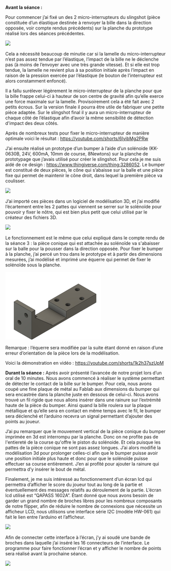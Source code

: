 **Avant la séance :**


Pour commencer j’ai fixé un des 2 micro-interrupteurs du slingshot (pièce constituée d’un élastique destinée à renvoyer la bille dans la direction opposée, voir compte rendus précédents) sur la planche du prototype réalisé lors des séances précédentes. 

<img src="slingshot_fixation_microInterrupteur.jpg" width="300">

Cela a nécessité beaucoup de minutie car si la lamelle du micro-interrupteur n’est pas assez tendue par l’élastique, l’impact de la bille ne le déclenche pas (à moins de l’envoyer avec une très grande vitesse). 
Et si elle est trop tendue, la lamelle ne revient plus à sa position initiale après l’impact en raison de la pression exercée par l’élastique (le bouton de l’interrupteur est alors constamment enfoncé). 


Il a fallu surélever légèrement le micro-interrupteur de la planche pour que la bille frappe celui-ci à hauteur de son centre de gravité afin qu’elle exerce une force maximale sur la lamelle. Provisoirement cela a été fait avec 2 petits écrous. Sur la version finale il pourra être utile de fabriquer une petite pièce adaptée. Sur le slingshot final il y aura un micro-interrupteur de chaque côté de l’élastique afin d’avoir la même sensibilité de détection d'impact des deux côtés. 


Après de nombreux tests pour fixer le micro-interrupteur de manière optimale voici le résultat : https://youtube.com/shorts/6lyibMg2PRw


J’ai ensuite réalisé un prototype d’un bumper à l’aide d’un solénoide (KK-0630B, 24V, 600mA, 10mm de course, 8Newtons) sur la planche de prototypage que j’avais utilisé pour créer le slingshot. Pour cela je me suis aidé de ce design : https://www.thingiverse.com/thing:3286052. Le bumper est constitué de deux pièces, le cône qui s’abaisse sur la balle et une pièce fixe qui permet de maintenir le cône droit, dans lequel la première pièce va coulisser.

<img src="bumper_prototype.jpg" width="300">

J’ai importé ces pièces dans un logiciel de modélisation 3D, et j’ai modifié l’écartement entre les 2 pattes qui viennent se serrer sur le solénoïde pour pouvoir y fixer le nôtre, qui est bien plus petit que celui utilisé par le créateur des fichiers 3D.

<img src="bumper_cone_modelisation3d.jpg" width="300">

Le fonctionnement est le même que celui expliqué dans le compte rendu de la séance 3 : la pièce conique qui est attachée au solénoïde va s'abaisser sur la balle pour la pousser dans la direction opposée. Pour fixer le bumper à la planche, j’ai percé un trou dans le prototype et à partir des dimensions mesurées, j’ai modélisé et imprimé une équerre qui permet de fixer le solénoïde sous la planche. 

<img src="équerre_solenoide.jpg" width="300">

Remarque : l’équerre sera modifiée par la suite étant donné en raison d’une erreur d’orientation de la pièce lors de la modélisation.

Voici la démonstration en vidéo : https://youtube.com/shorts/1k2h37szUpM

**Durant la séance :**
Après avoir présenté l’avancée de notre projet lors d’un oral de 10 minutes. Nous avons commencé à réaliser le système permettant de détecter le contact de la bille sur le bumper. Pour cela, nous avons coupé une fine plaque de métal au Fablab aux dimensions du bumper qui sera encastrée dans la planche juste en dessous de celui-ci. Nous avons trouvé un fil rigide que nous allons insérer dans une rainure sur l’extrémité haute de la pièce du bumper. Ainsi quand la bille roulera sur la plaque métallique et qu’elle sera en contact en même temps avec le fil, le bumper sera déclenché et l’arduino recevra un signal permettant d’ajouter des points au joueur.


J’ai pu remarquer que le mouvement vertical de la pièce conique du bumper imprimée en 3d est interrompu par la planche. Donc on ne profite pas de l'entiereté de la course qu'offre le piston du solénoide. Et cela puisque les pattes de la pièce conique ne sont pas assez longues. J’ai alors modifié la modélisation 3d pour prolonger celles-ci afin que le bumper puisse avoir une position initiale plus haute et donc pour que le solénoïde puisse effectuer sa course entièrement.
J’en ai profité pour ajouter la rainure qui permettra d’y insérer le bout de métal. 

Finalement, je me suis intéressé au fonctionnement d’un écran lcd qui permettra d’afficher le score du joueur tout au long de la partie et éventuellement des messages relatifs au déroulement de la partie. L’écran lcd utilisé est “QAPASS 1602A”. Étant donné que nous avons besoin de garder un grand nombre de broches libres pour les nombreux composants de notre flipper, afin de réduire le nombre de connexions que nécessite un afficheur LCD, nous utilisons une interface série I2C (modèle HW-061) qui fait le lien entre l’arduino et l’afficheur. 

<img src="i2c-module_documentation.jpg " width="300">

Afin de connecter cette interface à l’écran, j’y ai soudé une bande de broches dans laquelle j’ai inséré les 16 connecteurs de l’interface. Le programme pour faire fonctionner l’écran et y afficher le nombre de points sera réalisé avant la prochaine séance.

<img src="module_i2c+lcd_branchement.jpeg " width="300">
